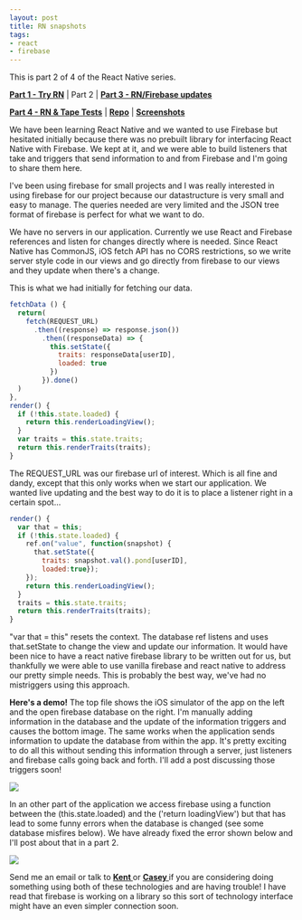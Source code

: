```yaml
---
layout: post
title: RN snapshots
tags:
- react
- firebase
---
```


This is part 2 of 4 of the React Native series.

**[Part 1 - Try RN](/try-RN "Getting Started")** | Part 2 | **[Part 3 - RN/Firebase updates](/RN-updates "React Native & Firebase Updates")**

**[Part 4 - RN & Tape Tests](/tape-tests "Testing in React Native using Tape")** | **[Repo](https://github.com/TheTinyBullets/Katfish_Xcode)** | **[Screenshots](http://katfish.me)**

We have been learning React Native and we wanted to use Firebase but hesitated initially because there was no prebuilt library for interfacing React Native with Firebase. We kept at it, and we were able to build listeners that take and triggers that send information to and from Firebase and I'm going to share them here.

I've been using firebase for small projects and I was really interested in using firebase for our project because our datastructure is very small and easy to manage. The queries needed are very limited and the JSON tree format of firebase is perfect for what we want to do.

We have no servers in our application. Currently we use React and Firebase references and listen for changes directly where is needed. Since React Native has CommonJS, iOS fetch API has no CORS restrictions, so we write server style code in our views and go directly from firebase to our views and they update when there's a change.

This is what we had initially for fetching our data.

```javascript
fetchData () {
  return(
    fetch(REQUEST_URL)
      .then((response) => response.json())
        .then((responseData) => {
          this.setState({
            traits: responseData[userID],
            loaded: true
          })
        }).done()
  )
},
render() {
  if (!this.state.loaded) {
    return this.renderLoadingView();
  }
  var traits = this.state.traits;
  return this.renderTraits(traits);
}
```

The REQUEST_URL was our firebase url of interest. Which is all fine and dandy, except that this only works when we start our application. We wanted live updating and the best way to do it is to place a listener right in a certain spot...

```javascript
render() {
  var that = this;
  if (!this.state.loaded) {
    ref.on("value", function(snapshot) {
      that.setState({
        traits: snapshot.val().pond[userID],
        loaded:true});
    });
    return this.renderLoadingView();
  }
  traits = this.state.traits;
  return this.renderTraits(traits);
}
```
"var that = this" resets the context. The database ref listens and uses that.setState to change the view and update our information. It would have been nice to have a react native firebase library to be written out for us, but thankfully we were able to use vanilla firebase and react native to address our pretty simple needs. This is probably the best way, we've had no mistriggers using this approach.

**Here's a demo!** The top file shows the iOS simulator of the app on the left and the open firebase database on the right. I'm manually adding information in the database and the update of the information triggers and causes the bottom image. The same works when the application sends information to update the database from within the app. It's pretty exciting to do all this without sending this information through a server, just listeners and firebase calls going back and forth. I'll add a post discussing those triggers soon!

<img src="beforeafter.png"/>

In an other part of the application we access firebase using a function between the (this.state.loaded) and the ('return loadingView') but that has lead to some funny errors when the database is changed (see some database misfires below). We have already fixed the error shown below and I'll post about that in a part 2.

<img src="Phones.jpg"/>

Send me an email or talk to **<a href="http://kent10ou.github.io"> Kent </a>** or **<a href="http://ceditoph.github.io/"> Casey </a>** if you are considering doing something using both of these technologies and are having trouble! I have read that firebase is working on a library so this sort of technology interface might have an even simpler connection soon.

<!--*We set out initially to use our unique facebook ID to vote on personality characteristics of friends we had, a way of making a more curated profile than we could make individually. Unfortunately, facebook's new Graph API doesn't issue out this individual ID via the graph database, but rather sends a new facebook ID tied to sessions, every 60 days or upon logout, we will lose the ability to use this ID and we'll have to start over.* -->

